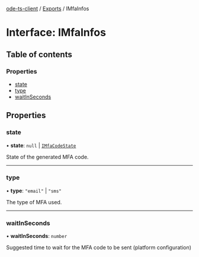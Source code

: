 [ode-ts-client](../README.md) / [Exports](../modules.md) / IMfaInfos

# Interface: IMfaInfos

## Table of contents

### Properties

- [state](IMfaInfos.md#state)
- [type](IMfaInfos.md#type)
- [waitInSeconds](IMfaInfos.md#waitinseconds)

## Properties

### state

• **state**: ``null`` \| [`IMfaCodeState`](IMfaCodeState.md)

State of the generated MFA code.

___

### type

• **type**: ``"email"`` \| ``"sms"``

The type of MFA used.

___

### waitInSeconds

• **waitInSeconds**: `number`

Suggested time to wait for the MFA code to be sent (platform configuration)
